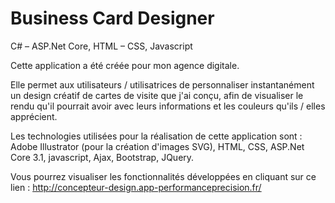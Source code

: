 # Business Card Designer
C# – ASP.Net Core, HTML – CSS, Javascript

Cette application a été créée pour mon agence digitale.

Elle permet aux utilisateurs / utilisatrices de personnaliser instantanément un design créatif de cartes de visite que j'ai conçu, afin de visualiser le rendu qu'il pourrait avoir avec leurs informations et les couleurs qu'ils / elles apprécient.

Les technologies utilisées pour la réalisation de cette application sont : Adobe Illustrator (pour la création d'images SVG), HTML, CSS, ASP.Net Core 3.1, javascript, Ajax, Bootstrap, JQuery.

Vous pourrez visualiser les fonctionnalités développées en cliquant sur ce lien : http://concepteur-design.app-performanceprecision.fr/
